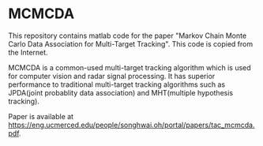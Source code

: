 # MCMCDA
This repository contains matlab code for the paper "Markov Chain Monte Carlo Data Association for Multi-Target Tracking". This code is copied from the Internet.   

MCMCDA is a common-used multi-target tracking algorithm which is used for computer vision and radar signal processing. It has superior performance to traditional multi-target tracking algorithms such as JPDA(joint probablity data association) and MHT(multiple hypothesis tracking).

Paper is available at https://eng.ucmerced.edu/people/songhwai.oh/portal/papers/tac_mcmcda.pdf.


